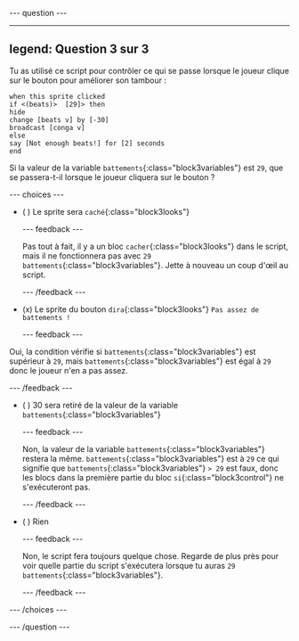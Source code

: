 
--- question ---

---
legend: Question 3 sur 3
---

Tu as utilisé ce script pour contrôler ce qui se passe lorsque le joueur clique sur le bouton pour améliorer son tambour :

```blocks3
when this sprite clicked
if <(beats)>  [29]> then 
hide
change [beats v] by [-30] 
broadcast [conga v] 
else
say [Not enough beats!] for [2] seconds 
end
```

Si la valeur de la variable `battements`{:class="block3variables"} est `29`, que se passera-t-il lorsque le joueur cliquera sur le bouton ?

--- choices ---

- ( ) Le sprite sera `caché`{:class="block3looks"}

  --- feedback ---

  Pas tout à fait, il y a un bloc `cacher`{:class="block3looks"} dans le script, mais il ne fonctionnera pas avec `29` `battements`{:class="block3variables"}. Jette à nouveau un coup d'œil au script.

  --- /feedback ---

- (x) Le sprite du bouton `dira`{:class="block3looks"} `Pas assez de battements !`

  --- feedback ---

Oui, la condition vérifie si `battements`{:class="block3variables"} est supérieur à `29`, mais `battements`{:class="block3variables"} est égal à `29` donc le joueur n'en a pas assez.

  --- /feedback ---

- ( ) 30 sera retiré de la valeur de la variable `battements`{:class="block3variables"}

  --- feedback ---

  Non, la valeur de la variable `battements`{:class="block3variables"} restera la même. `battements`{:class="block3variables"} est à `29` ce qui signifie que `battements`{:class="block3variables"} `> 29` est faux, donc les blocs dans la première partie du bloc `si`{:class="block3control"} ne s'exécuteront pas.

  --- /feedback ---

- ( ) Rien

  --- feedback ---

  Non, le script fera toujours quelque chose. Regarde de plus près pour voir quelle partie du script s'exécutera lorsque tu auras `29` `battements`{:class="block3variables"}.

  --- /feedback ---

--- /choices ---

--- /question ---
